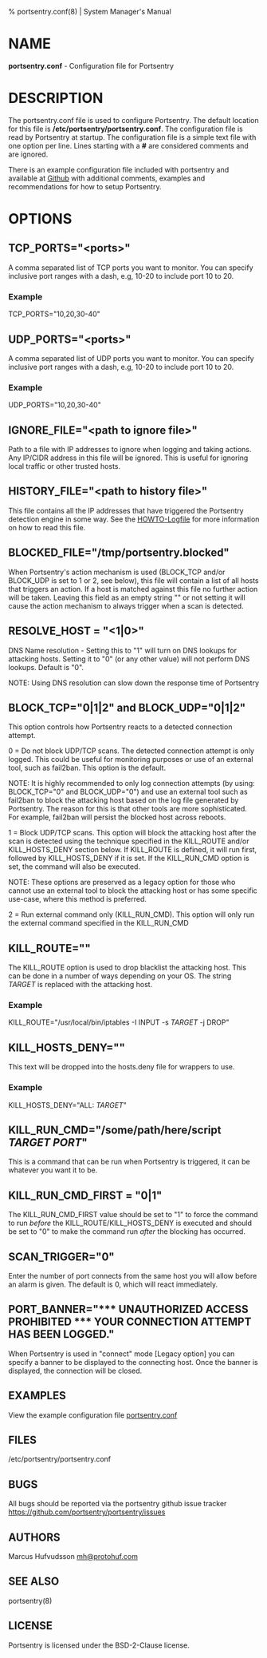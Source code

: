 % portsentry.conf(8) | System Manager's Manual

# NAME

**portsentry.conf** \- Configuration file for Portsentry

# DESCRIPTION

The portsentry.conf file is used to configure Portsentry. The default location for this file is **/etc/portsentry/portsentry.conf**. The configuration file is read by Portsentry at startup. The configuration file is a simple text file with one option per line. Lines starting with a **#** are considered comments and are ignored.

There is an example configuration file included with portsentry and available at [Github](https://github.com/portsentry/portsentry/blob/master/examples/portsentry.conf) with additional comments, examples and recommendations for how to setup Portsentry.

# OPTIONS

## TCP_PORTS="\<ports\>"

A comma separated list of TCP ports you want to monitor. You can specify inclusive port ranges with a dash, e.g, 10-20 to include port 10 to 20.

### Example

TCP_PORTS="10,20,30-40"

## UDP_PORTS="\<ports\>"

A comma separated list of UDP ports you want to monitor. You can specify inclusive port ranges with a dash, e.g, 10-20 to include port 10 to 20.

### Example

UDP_PORTS="10,20,30-40"

## IGNORE_FILE="\<path to ignore file\>"

Path to a file with IP addresses to ignore when logging and taking actions. Any IP/CIDR address in this file will be ignored. This is useful for ignoring local traffic or other trusted hosts.

## HISTORY_FILE="\<path to history file\>"

This file contains all the IP addresses that have triggered the Portsentry detection engine in some way. See the [HOWTO-Logfile](https://github.com/portsentry/portsentry/blob/master/docs/HOWTO-Logfile.md) for more information on how to read this file.

## BLOCKED_FILE="/tmp/portsentry.blocked"

When Portsentry's action mechanism is used (BLOCK_TCP and/or BLOCK_UDP is set to 1 or 2, see below), this file will contain a list of all hosts that triggers an action. If a host is matched against this file no further action will be taken. Leaving this field as an empty string "" or not setting it will cause the action mechanism to always trigger when a scan is detected.


## RESOLVE_HOST = "<1|0>"

DNS Name resolution - Setting this to "1" will turn on DNS lookups for attacking hosts. Setting it to "0" (or any other value) will not perform DNS lookups. Default is "0".

NOTE: Using DNS resolution can slow down the response time of Portsentry


## BLOCK_TCP="0|1|2" and BLOCK_UDP="0|1|2"

This option controls how Portsentry reacts to a detected connection attempt.

0 = Do not block UDP/TCP scans. The detected connection attempt is only logged. This could be useful for monitoring purposes or use of an external tool, such as fail2ban. This option is the default.

NOTE: It is highly recommended to only log connection attempts (by using: BLOCK_TCP="0" and BLOCK_UDP="0") and use an external tool such as fail2ban to block the attacking host based on the log file generated by Portsentry. The reason for this is that other tools are more sophisticated. For example, fail2ban will persist the blocked host across reboots.

1 = Block UDP/TCP scans. This option will block the attacking host after the scan is detected using the technique specified in the KILL_ROUTE and/or KILL_HOSTS_DENY section below. If KILL_ROUTE is defined, it will run first, followed by KILL_HOSTS_DENY if it is set. If the KILL_RUN_CMD option is set, the command will also be executed.

NOTE: These options are preserved as a legacy option for those who cannot use an external tool to block the attacking host or has some specific use-case, where this method is preferred.

2 = Run external command only (KILL_RUN_CMD). This option will only run the external command specified in the KILL_RUN_CMD

## KILL_ROUTE="<shell command>"

The KILL_ROUTE option is used to drop blacklist the attacking host. This can be done in a number of ways depending on your OS.  The string $TARGET$ is replaced with the attacking host.

### Example

KILL_ROUTE="/usr/local/bin/iptables -I INPUT -s $TARGET$ -j DROP"

## KILL_HOSTS_DENY="<hosts deny entry>"

This text will be dropped into the hosts.deny file for wrappers to use.

### Example

KILL_HOSTS_DENY="ALL: $TARGET$"

## KILL_RUN_CMD="/some/path/here/script $TARGET$ $PORT$"

This is a command that can be run when Portsentry is triggered, it can be whatever you want it to be.

## KILL_RUN_CMD_FIRST = "0|1"

The KILL_RUN_CMD_FIRST value should be set to "1" to force the command to run *before* the KILL_ROUTE/KILL_HOSTS_DENY is executed and should be set to "0" to make the command run *after* the blocking has occurred.

## SCAN_TRIGGER="0"

Enter the number of port connects from the same host you will allow before an alarm is given. The default is 0, which will react immediately.

## PORT_BANNER="*** UNAUTHORIZED ACCESS PROHIBITED *** YOUR CONNECTION ATTEMPT HAS BEEN LOGGED."

When Portsentry is used in "connect" mode [Legacy option] you can specify a banner to be displayed to the connecting host. Once the banner is displayed, the connection will be closed.

## EXAMPLES

View the example configuration file [portsentry.conf](https://github.com/portsentry/portsentry/blob/master/examples/portsentry.conf)

## FILES

/etc/portsentry/portsentry.conf

## BUGS

All bugs should be reported via the portsentry github issue tracker https://github.com/portsentry/portsentry/issues

## AUTHORS

Marcus Hufvudsson <mh@protohuf.com>

## SEE ALSO

portsentry(8)

## LICENSE

Portsentry is licensed under the BSD-2-Clause license.
